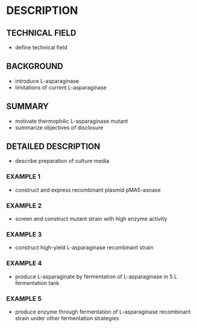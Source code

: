 # DESCRIPTION

## TECHNICAL FIELD

- define technical field

## BACKGROUND

- introduce L-asparaginase
- limitations of current L-asparaginase

## SUMMARY

- motivate thermophilic L-asparaginase mutant
- summarize objectives of disclosure

## DETAILED DESCRIPTION

- describe preparation of culture media

### EXAMPLE 1

- construct and express recombinant plasmid pMA5-asnase

### EXAMPLE 2

- screen and construct mutant strain with high enzyme activity

### EXAMPLE 3

- construct high-yield L-asparaginase recombinant strain

### EXAMPLE 4

- produce L-asparaginate by fermentation of L-asparaginase in 5 L fermentation tank

### EXAMPLE 5

- produce enzyme through fermentation of L-asparaginase recombinant strain under other fermentation strategies

